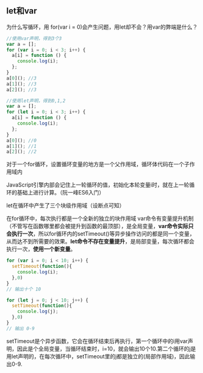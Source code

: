 ## let和var

为什么写循环，用 for(var i = 0)会产生问题，用let却不会？用var的弊端是什么？

```js
//使用var声明，得到3个3
var a = [];
for (var i = 0; i < 3; i++) {
  a[i] = function () {
    console.log(i);
  };
}
a[0](); //3
a[1](); //3
a[2](); //3

//使用let声明，得到0,1,2
var a = [];
for (let i = 0; i < 3; i++) {
  a[i] = function () {
    console.log(i);
  };
}
a[0](); //0
a[1](); //1
a[2](); //2
```

对于一个for循环，设置循环变量的地方是一个父作用域，循环体代码在一个子作用域内

JavaScript引擎内部会记住上一轮循环的值，初始化本轮变量i时，就在上一轮循环的基础上进行计算。（阮一峰ES6入门）

let在循环中产生了三个块级作用域（设断点可知）



在for循环中，每次执行都是一个全新的独立的块作用域
var命令有变量提升机制（不管写在函数哪里都会被提升到函数的最顶部），是全局变量，**var命令实际只会执行一次**，所以for循环内的setTimeout()等异步操作访问的都是同一个变量，从而达不到所需要的效果。**let命令不存在变量提升**，是局部变量，每次循环都会执行一次，**使用一个新变量**。



```js
for (var i = 0; i < 10; i++) {
  setTimeout(function(){
    console.log(i);
  },0)
}
// 输出十个 10

for (let j = 0; j < 10; j++) {
  setTimeout(function(){
    console.log(j);
  },0)
}
// 输出 0-9
```

setTimeout是个异步函数，它会在循环结束后再执行，第一个循环中的i用var声明，因此是个全局变量，当循环结束时，i=10，就会输出10个10.第二个循环的j是用let声明的，在每次循环中，setTimeout里的j都是独立的(局部作用域)，因此输出0-9.